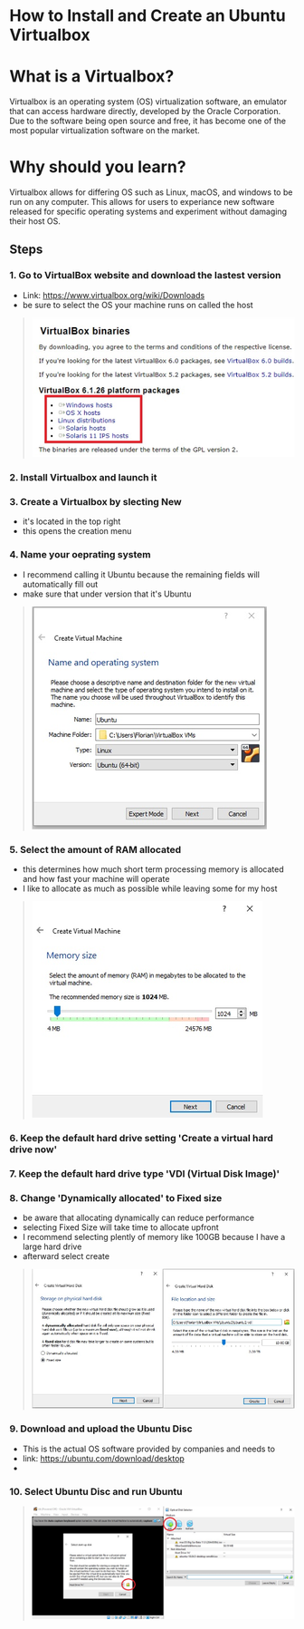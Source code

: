 # How to Install and Create an Ubuntu Virtualbox

# What is a Virtualbox?
Virtualbox is an operating system (OS) virtualization software, an emulator that can access hardware directly, developed by the Oracle Corporation. Due to the software being open source and free, it has become one of the most popular virtualization software on the market.
# Why should you learn?
Virtualbox allows for differing OS such as Linux, macOS, and windows to be run on any computer. This allows for users to experiance new software released for specific operating systems and experiment without damaging their host OS.

## Steps

### 1. Go to VirtualBox website and download the lastest version
 - Link: https://www.virtualbox.org/wiki/Downloads
- be sure to select the OS your machine runs on called the host
> ![download](download.jpg)
    
### 2. Install Virtualbox and launch it

### 3. Create a Virtualbox by slecting New
- it's located in the top right
- this opens the creation menu

### 4. Name your oeprating system
- I recommend calling it Ubuntu because the remaining fields will automatically fill out
- make sure that under version that it's Ubuntu
> ![name](name.jpg)

### 5. Select the amount of RAM allocated
- this determines how much short term processing memory is allocated and how fast your machine will operate
- I like to allocate as much as possible while leaving some for my host
> ![ram](ram.jpg)


### 6. Keep the default hard drive setting 'Create a virtual hard drive now'

### 7. Keep the default hard drive type 'VDI (Virtual Disk Image)' 

### 8. Change 'Dynamically allocated' to Fixed size
- be aware that allocating dynamically can reduce performance
- selecting Fixed Size will take time to allocate upfront
- I recommend selecting plently of memory like 100GB because I have a large hard drive
- afterward select create
> ![memory](memory.jpg)

### 9. Download and upload the Ubuntu Disc
- This is the actual OS software provided by companies and needs to
- link: https://ubuntu.com/download/desktop
- 
### 10. Select Ubuntu Disc and run Ubuntu
> ![disc](disc.jpg)


